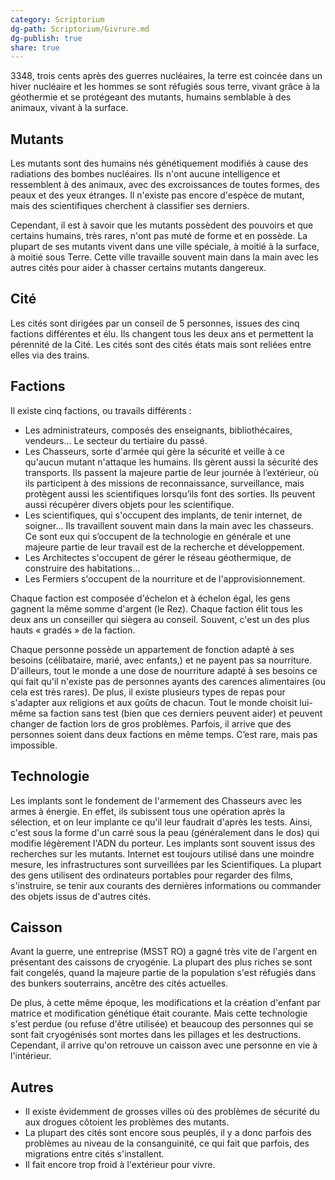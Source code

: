 ```yaml
---
category: Scriptorium
dg-path: Scriptorium/Givrure.md
dg-publish: true
share: true
---
```


3348, trois cents après des guerres nucléaires, la terre est coincée dans un hiver nucléaire et les hommes se sont réfugiés sous terre, vivant grâce à la géothermie et se protégeant des mutants, humains semblable à des animaux, vivant à la surface.

## Mutants

Les mutants sont des humains nés génétiquement modifiés à cause des radiations des bombes nucléaires. Ils n'ont aucune intelligence et ressemblent à des animaux, avec des excroissances de toutes formes, des peaux et des yeux étranges. Il n'existe pas encore d'espèce de mutant, mais des scientifiques cherchent à classifier ses derniers.

Cependant, il est à savoir que les mutants possèdent des pouvoirs et que certains humains, très rares, n'ont pas muté de forme et en possède. La plupart de ses mutants vivent dans une ville spéciale, à moitié à la surface, à moitié sous Terre. Cette ville travaille souvent main dans la main avec les autres cités pour aider à chasser certains mutants dangereux.

## Cité

Les cités sont dirigées par un conseil de 5 personnes, issues des cinq factions différentes et élu. Ils changent tous les deux ans et permettent la pérennité de la Cité.
Les cités sont des cités états mais sont reliées entre elles via des trains.

## Factions

Il existe cinq factions, ou travails différents :

- Les administrateurs, composés des enseignants, bibliothécaires, vendeurs... Le secteur du tertiaire du passé.
- Les Chasseurs, sorte d'armée qui gère la sécurité et veille à ce qu'aucun mutant n'attaque les humains. Ils gèrent aussi la sécurité des transports. Ils passent la majeure partie de leur journée à l’extérieur, où ils participent à des missions de reconnaissance, surveillance, mais protègent aussi les scientifiques lorsqu’ils font des sorties. Ils peuvent aussi récupérer divers objets pour les scientifique.
- Les scientifiques, qui s'occupent des implants, de tenir internet, de soigner... Ils travaillent souvent main dans la main avec les chasseurs. Ce sont eux qui s’occupent de la technologie en générale et une majeure partie de leur travail est de la recherche et développement.
- Les Architectes s'occupent de gérer le réseau géothermique, de construire des habitations...
- Les Fermiers s'occupent de la nourriture et de l'approvisionnement.

Chaque faction est composée d'échelon et à échelon égal, les gens gagnent la même somme d'argent (le Rez). Chaque faction élit tous les deux ans un conseiller qui siègera au conseil. Souvent, c'est un des plus hauts « gradés » de la faction.

Chaque personne possède un appartement de fonction adapté à ses besoins (célibataire, marié, avec enfants,) et ne payent pas sa nourriture. D'ailleurs, tout le monde a une dose de nourriture adapté à ses besoins ce qui fait qu'il n'existe pas de personnes ayants des carences alimentaires (ou cela est très rares). De plus, il existe plusieurs types de repas pour s'adapter aux religions et aux goûts de chacun.
Tout le monde choisit lui-même sa faction sans test (bien que ces derniers peuvent aider) et peuvent changer de faction lors de gros problèmes. Parfois, il arrive que des personnes soient dans deux factions en même temps. C’est rare, mais pas impossible.

## Technologie

Les implants sont le fondement de l'armement des Chasseurs avec les armes à énergie. En effet, ils subissent tous une opération après la sélection, et on leur implante ce qu'il leur faudrait d'après les tests. Ainsi, c'est sous la forme d'un carré sous la peau (généralement dans le dos) qui modifie légèrement l'ADN du porteur.
Les implants sont souvent issus des recherches sur les mutants.
Internet est toujours utilisé dans une moindre mesure, les infrastructures sont surveillées par les Scientifiques. La plupart des gens utilisent des ordinateurs portables pour regarder des films, s'instruire, se tenir aux courants des dernières informations ou commander des objets issus de d'autres cités.

## Caisson

Avant la guerre, une entreprise (MSST RO) a gagné très vite de l'argent en présentant des caissons de cryogénie. La plupart des plus riches se sont fait congelés, quand la majeure partie de la population s'est réfugiés dans des bunkers souterrains, ancêtre des cités actuelles.

De plus, à cette même époque, les modifications et la création d'enfant par matrice et modification génétique était courante. Mais cette technologie s'est perdue (ou refuse d'être utilisée) et beaucoup des personnes qui se sont fait cryogénisés sont mortes dans les pillages et les destructions. Cependant, il arrive qu'on retrouve un caisson avec une personne en vie à l'intérieur.

## Autres

- Il existe évidemment de grosses villes où des problèmes de sécurité du aux drogues côtoient les problèmes des mutants.
- La plupart des cités sont encore sous peuplés, il y a donc parfois des problèmes au niveau de la consanguinité, ce qui fait que parfois, des migrations entre cités s'installent.
- Il fait encore trop froid à l'extérieur pour vivre.

